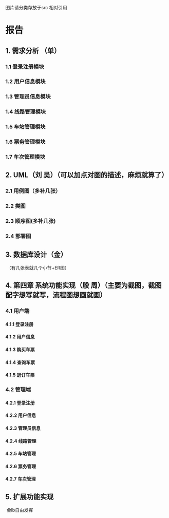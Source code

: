 图片请分类存放于src 相对引用

# 报告

## 1. 需求分析 （单）

### 1.1 登录注册模块

### 1.2 用户信息模块

###	1.3 管理员信息模块

###	1.4 线路管理模块

###	1.5 车站管理模块

###	1.6 票务管理模块

###	1.7 车次管理模块



## 2. UML（刘 吴）（可以加点对图的描述，麻烦就算了）

### 2.1 用例图（多补几张）

### 2.2 类图

### 2.3 顺序图(多补几张)

### 2.4 部署图



## 3.  数据库设计（金）

​	（有几张表就几个小节+ER图）

## 4. 第四章 系统功能实现（殷 周）（主要为截图，截图配字想写就写，流程图想画就画）

### 4.1 用户端

#### 4.1.1 登录注册

#### 4.1.2 用户信息

#### 4.1.3 购买车票

#### 4.1.4 查询车票

#### 4.1.5 退订车票

### 4.2 管理端

#### 4.2.1 登录注册

#### 4.2.2 用户信息

#### 4.2.3 管理员信息

#### 4.2.4 线路管理

#### 4.2.5 车站管理

#### 4.2.6 票务管理

#### 4.2.7 车次管理	



## 5. 扩展功能实现

​	金lb自由发挥